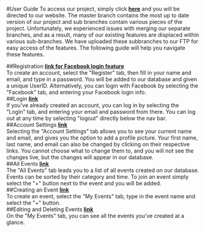 
#User Guide
To access our project, simply click **[here](http://liteventtracker.com/app/#/login)** and you will be directed to our website. The master branch contains the most up to date version of our project and sub branches contain various pieces of the project.
Unfortunately, we experienced issues with merging our separate branches, and as a result, many of our existing features are displaced within various sub-branches. We have uploaded these subbranches to our FTP for easy access of the features. The following guide will help you navigate these features.

##Registration
**[link for Facebook login feature](http://liteventtracker.com/facebook/#/login)**<br>
To create an account, select the "Register" tab, then fill in your name and email, and type in a password. You will be added to our database and given a unique UserID. Alternatively, you can login with Facebook by selecting the "Facebook" tab, and entering your Facebook login info.<br>
##Login
**[link](http://liteventtracker.com/app/#/login)**<br>
If you've already created an account, you can log in by selecting the "Login" tab, and entering your email and password from there. You can log out at any time by selecting "logout" directly below the nav bar.<br>
##Account Settings
**[link](http://liteventtracker.com/app/#/login)**<br>
Selecting the "Account Settings" tab allows you to see your current name and email, and gives you the option to add a profile picture. Your first name, last name, and email can also be changed by clicking on their respective links. You cannot choose what to change them to, and you will not see the changes live, but the changes will appear in our database.<br>
##All Events
**[link](http://liteventtracker.com/app/#/login)**<br>
The "All Events" tab leads you to a list of all events created on our database. Events can be sorted by their category and time. To join an event simply select the "+" button next to the event and you will be added.<br>
##Creating an Event
**[link](http://liteventtracker.com/app/#/login)**<br>
To create an event, select the "My Events" tab, type in the event name and select the "+" button.<br>
##Editing and Deleting Events
**[link](http://liteventtracker.com/app/#/login)**<br>
On the "My Events" tab, you can see all the events you've created at a glance.

